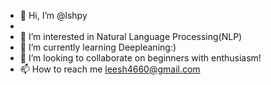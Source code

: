 - 👋 Hi, I’m @lshpy
- 
- 👀 I’m interested in Natural Language Processing(NLP)
- 🌱 I’m currently learning Deepleaning:)
- 💞️ I’m looking to collaborate on beginners with enthusiasm!
- 📫 How to reach me leesh4660@gmail.com


<!---
lshpy/lshpy is a ✨ special ✨ repository because its `README.md` (this file) appears on your GitHub profile.
You can click the Preview link to take a look at your changes.
--->
